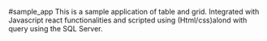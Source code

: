 #sample_app
This is a sample application of table and grid. Integrated with Javascript react functionalities and scripted using (Html/css)alond with query using the SQL Server.
